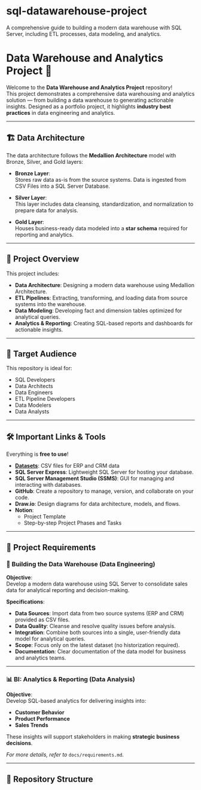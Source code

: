 # sql-datawarehouse-project
A comprehensive guide to building a modern data warehouse with SQL Server, including ETL processes, data modeling, and analytics.
# Data Warehouse and Analytics Project 🚀

Welcome to the **Data Warehouse and Analytics Project** repository!  
This project demonstrates a comprehensive data warehousing and analytics solution — from building a data warehouse to generating actionable insights. Designed as a portfolio project, it highlights **industry best practices** in data engineering and analytics.

---

## 🏗️ Data Architecture

The data architecture follows the **Medallion Architecture** model with Bronze, Silver, and Gold layers:

- **Bronze Layer**:  
  Stores raw data as-is from the source systems. Data is ingested from CSV Files into a SQL Server Database.

- **Silver Layer**:  
  This layer includes data cleansing, standardization, and normalization to prepare data for analysis.

- **Gold Layer**:  
  Houses business-ready data modeled into a **star schema** required for reporting and analytics.

---

## 📖 Project Overview

This project includes:

- **Data Architecture**: Designing a modern data warehouse using Medallion Architecture.
- **ETL Pipelines**: Extracting, transforming, and loading data from source systems into the warehouse.
- **Data Modeling**: Developing fact and dimension tables optimized for analytical queries.
- **Analytics & Reporting**: Creating SQL-based reports and dashboards for actionable insights.

---

## 🎯 Target Audience

This repository is ideal for:

- SQL Developers  
- Data Architects  
- Data Engineers  
- ETL Pipeline Developers  
- Data Modelers  
- Data Analysts  

---

## 🛠️ Important Links & Tools

Everything is **free to use**!

- **[Datasets](datasets/)**: CSV files for ERP and CRM data
- **SQL Server Express**: Lightweight SQL Server for hosting your database.
- **SQL Server Management Studio (SSMS)**: GUI for managing and interacting with databases.
- **GitHub**: Create a repository to manage, version, and collaborate on your code.
- **Draw.io**: Design diagrams for data architecture, models, and flows.
- **Notion**:
  - Project Template
  - Step-by-step Project Phases and Tasks

---

## 🚀 Project Requirements

### 🔧 Building the Data Warehouse (Data Engineering)

**Objective**:  
Develop a modern data warehouse using SQL Server to consolidate sales data for analytical reporting and decision-making.

**Specifications**:

- **Data Sources**: Import data from two source systems (ERP and CRM) provided as CSV files.
- **Data Quality**: Cleanse and resolve quality issues before analysis.
- **Integration**: Combine both sources into a single, user-friendly data model for analytical queries.
- **Scope**: Focus only on the latest dataset (no historization required).
- **Documentation**: Clear documentation of the data model for business and analytics teams.

---

### 📊 BI: Analytics & Reporting (Data Analysis)

**Objective**:  
Develop SQL-based analytics for delivering insights into:

- **Customer Behavior**
- **Product Performance**
- **Sales Trends**

These insights will support stakeholders in making **strategic business decisions**.

_For more details, refer to_ `docs/requirements.md`.

---

## 📂 Repository Structure

